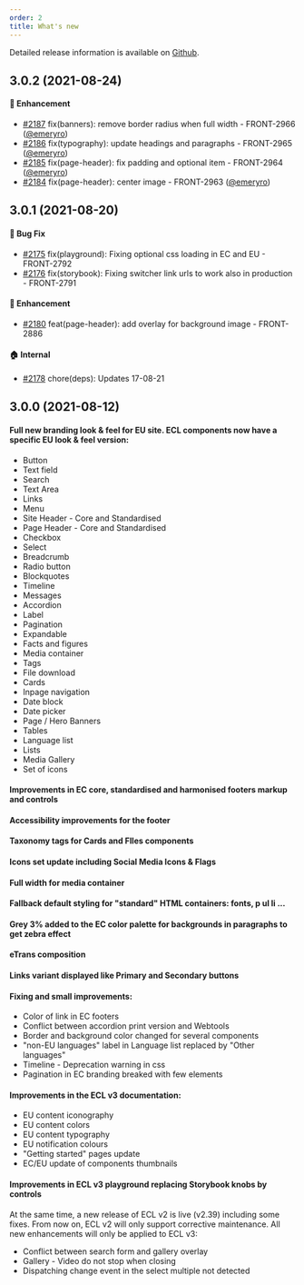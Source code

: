 ```yaml
---
order: 2
title: What's new
---
```


Detailed release information is available on [Github](https://github.com/ec-europa/europa-component-library/releases).

## 3.0.2 (2021-08-24)

#### :nail_care: Enhancement
* [#2187](https://github.com/ec-europa/europa-component-library/pull/2187) fix(banners): remove border radius when full width - FRONT-2966 ([@emeryro](https://github.com/emeryro))
* [#2186](https://github.com/ec-europa/europa-component-library/pull/2186) fix(typography): update headings and paragraphs - FRONT-2965 ([@emeryro](https://github.com/emeryro))
* [#2185](https://github.com/ec-europa/europa-component-library/pull/2185) fix(page-header): fix padding and optional item - FRONT-2964 ([@emeryro](https://github.com/emeryro))
* [#2184](https://github.com/ec-europa/europa-component-library/pull/2184) fix(page-header): center image - FRONT-2963 ([@emeryro](https://github.com/emeryro))

## 3.0.1 (2021-08-20)

#### :bug: Bug Fix

* [#2175](https://github.com/ec-europa/europa-component-library/pull/2175) fix(playground): Fixing optional css loading in EC and EU - FRONT-2792
* [#2176](https://github.com/ec-europa/europa-component-library/pull/2176) fix(storybook): Fixing switcher link urls to work also in production - FRONT-2791

#### :nail_care: Enhancement

* [#2180](https://github.com/ec-europa/europa-component-library/pull/2180) feat(page-header): add overlay for background image - FRONT-2886

#### :house: Internal

* [#2178](https://github.com/ec-europa/europa-component-library/pull/2178) chore(deps): Updates 17-08-21

## 3.0.0 (2021-08-12)

#### Full new branding look & feel for EU site. ECL components now have a specific EU look & feel version:

* Button
* Text field
* Search
* Text Area
* Links
* Menu
* Site Header - Core and Standardised
* Page Header - Core and Standardised
* Checkbox
* Select
* Breadcrumb
* Radio button
* Blockquotes
* Timeline
* Messages
* Accordion
* Label
* Pagination
* Expandable
* Facts and figures
* Media container
* Tags
* File download
* Cards
* Inpage navigation
* Date block
* Date picker
* Page / Hero Banners
* Tables
* Language list
* Lists
* Media Gallery
* Set of icons

#### Improvements in EC core, standardised and harmonised footers markup and controls

#### Accessibility improvements for the footer

#### Taxonomy tags for Cards and FIles components

#### Icons set update including Social Media Icons & Flags

#### Full width for media container

#### Fallback default styling for "standard" HTML containers: fonts, p ul li ...

#### Grey 3% added to the EC color palette for backgrounds in paragraphs to get zebra effect

#### eTrans composition

#### Links variant displayed like Primary and Secondary buttons

#### Fixing and small improvements:

* Color of link in EC footers
* Conflict between accordion print version and Webtools
* Border and background color changed for several components
* "non-EU languages" label in Language list replaced by "Other languages"
* Timeline - Deprecation warning in css
* Pagination in EC branding breaked with few elements

#### Improvements in the ECL v3 documentation:

* EU content iconography
* EU content colors
* EU content typography
* EU notification colours
* "Getting started" pages update
* EC/EU update of components thumbnails

#### Improvements in ECL v3 playground replacing Storybook knobs by controls

At the same time, a new release of ECL v2 is live (v2.39) including some fixes. From now on, ECL v2 will only support corrective maintenance. All new enhancements will only be applied to ECL v3:

* Conflict between search form and gallery overlay
* Gallery - Video do not stop when closing
* Dispatching change event in the select multiple not detected
